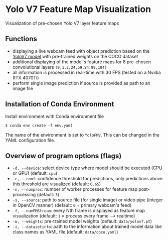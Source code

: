 # **Yolo V7 Feature Map Visualization**
Visualization of pre-chosen Yolo V7 layer feature maps
## Functions
- displaying a live webcam feed with object prediction based on the [YoloV7 model](https://github.com/WongKinYiu/yolov7) with pre-trained weights on the COCO dataset
- additional displaying of the model's feature maps for 8 pre-chosen convolutional layers ``(0,1,2,24,59,84,99,104)``
- all information is processed in real-time with 30 FPS (tested on a Nvidia RTX 4070Ti)
- perform single image prediction if source is provided as path to an image file

## Installation of Conda Environment
Install environment with Conda environment file

``$ conda env create -f env.yaml``

The name of the environment is set to ``YoloFMV``. This can be changed in the YAML configuration file.

## Overview of program options (flags)
- ``-d, --device``: select device type where model should be executed (CPU or GPU) (default: ``cpu``)
- ``-c, --conf``: confidence threshold for predictions, only predictions above this threshold are visualized (default: ``0.65``)
- ``-n, --numproc``: number of worker processes for feature map post-processing (default: ``3``)
- ``-s, --source``: path to source file (for single image) or video pipe (integer in OpenCV manner) (default: ``0`` =  primary webcam's feed)
- ``-f, --numFMStream``: every Nth frame is displayed as feature map visualization (default: ``1`` = process every frame --> realtime)
- ``-w, --weights``: pre-trained model weights (default: ``data/yolov7.pt``)
- ``-i, --datasetinfo``: path to the information about trained model data like class names as YAML file (default: ``data/coco.yaml``)